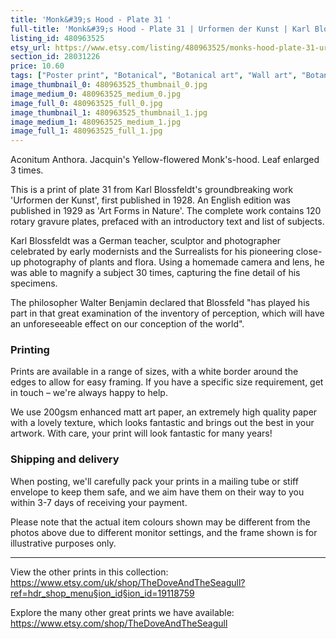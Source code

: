 ```yaml
---
title: 'Monk&#39;s Hood - Plate 31 '
full-title: 'Monk&#39;s Hood - Plate 31 | Urformen der Kunst | Karl Blossfeldt |   Botanical print, wall art, room decor, black & white, sepia, vintage'
listing_id: 480963525
etsy_url: https://www.etsy.com/listing/480963525/monks-hood-plate-31-urformen-der-kunst?utm_source=site&utm_medium=api&utm_campaign=api
section_id: 28031226
price: 10.60
tags: ["Poster print", "Botanical", "Botanical art", "Wall art", "Botanical poster", "Photograph", "Vintage", "Black and white", "Sepia", "Minimal", "High quality print", "Botanical print", "Urformen der Kunst"]
image_thumbnail_0: 480963525_thumbnail_0.jpg
image_medium_0: 480963525_medium_0.jpg
image_full_0: 480963525_full_0.jpg
image_thumbnail_1: 480963525_thumbnail_1.jpg
image_medium_1: 480963525_medium_1.jpg
image_full_1: 480963525_full_1.jpg
---
```

Aconitum Anthora. Jacquin&#39;s Yellow-flowered Monk&#39;s-hood. Leaf enlarged 3 times.

This is a print of plate 31 from Karl Blossfeldt&#39;s groundbreaking work &#39;Urformen der Kunst&#39;, first published in 1928. An English edition was published in 1929 as &#39;Art Forms in Nature&#39;. The complete work contains 120 rotary gravure plates, prefaced with an introductory text and list of subjects.

Karl Blossfeldt was a German teacher, sculptor and photographer celebrated by early modernists and the Surrealists for his pioneering close-up photography of plants and flora. Using a homemade camera and lens, he was able to magnify a subject 30 times, capturing the fine detail of his specimens.

The philosopher Walter Benjamin declared that Blossfeld &quot;has played his part in that great examination of the inventory of perception, which will have an unforeseeable effect on our conception of the world&quot;. 

### Printing

Prints are available in a range of sizes, with a white border around the edges to allow for easy framing. If you have a specific size requirement, get in touch – we&#39;re always happy to help.

We use 200gsm enhanced matt art paper, an extremely high quality paper with a lovely texture, which looks fantastic and brings out the best in your artwork. With care, your print will look fantastic for many years!

### Shipping and delivery

When posting, we&#39;ll carefully pack your prints in a mailing tube or stiff envelope to keep them safe, and we aim have them on their way to you within 3-7 days of receiving your payment.

Please note that the actual item colours shown may be different from the photos above due to different monitor settings, and the frame shown is for illustrative purposes only.

---

View the other prints in this collection: https://www.etsy.com/uk/shop/TheDoveAndTheSeagull?ref=hdr_shop_menu§ion_id§ion_id=19118759

Explore the many other great prints we have available: https://www.etsy.com/shop/TheDoveAndTheSeagull
